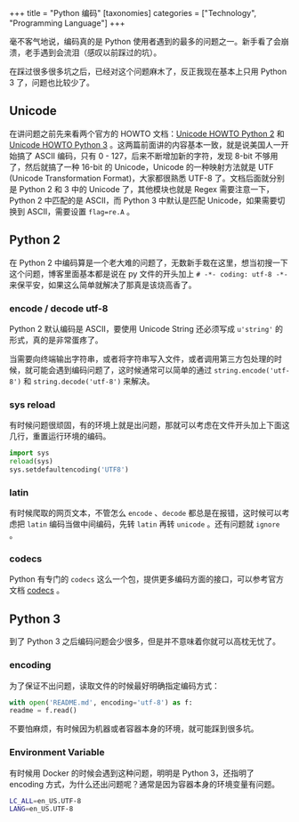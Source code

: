 +++
title = "Python 编码"
[taxonomies]
categories = ["Technology", "Programming Language"]
+++

毫不客气地说，编码真的是 Python 使用者遇到的最多的问题之一。新手看了会崩溃，老手遇到会流泪（感叹以前踩过的坑）。

<!-- more -->

在踩过很多很多坑之后，已经对这个问题麻木了，反正我现在基本上只用 Python 3 了，问题也比较少了。

## Unicode

在讲问题之前先来看两个官方的 HOWTO 文档：[Unicode HOWTO Python 2](https://docs.python.org/2/howto/unicode.html) 和 [Unicode HOWTO Python 3](https://docs.python.org/3/howto/unicode.html) 。这两篇前面讲的内容基本一致，就是说美国人一开始搞了 ASCII 编码，只有 0 - 127，后来不断增加新的字符，发现 8-bit 不够用了，然后就搞了一种 16-bit 的 Unicode，Unicode 的一种映射方法就是 UTF (Unicode Transformation Format)，大家都很熟悉 UTF-8 了。文档后面就分别是 Python 2 和 3 中的 Unicode 了，其他模块也就是 Regex 需要注意一下，Python 2 中匹配的是 ASCII，而 Python 3 中默认是匹配 Unicode，如果需要切换到 ASCII，需要设置 `flag=re.A` 。

## Python 2

在 Python 2 中编码算是一个老大难的问题了，无数新手栽在这里，想当初搜一下这个问题，博客里面基本都是说在 py 文件的开头加上 `# -*- coding: utf-8 -*-` 来保平安，如果这么简单就解决了那真是该烧高香了。

### encode / decode utf-8

Python 2 默认编码是 ASCII，要使用 Unicode String 还必须写成 `u'string'` 的形式，真的是非常蛋疼了。

当需要向终端输出字符串，或者将字符串写入文件，或者调用第三方包处理的时候，就可能会遇到编码问题了，这时候通常可以简单的通过 `string.encode('utf-8')` 和 `string.decode('utf-8')` 来解决。

### sys reload

有时候问题很顽固，有的环境上就是出问题，那就可以考虑在文件开头加上下面这几行，重置运行环境的编码。

```python
import sys
reload(sys)
sys.setdefaultencoding('UTF8')
```

### latin

有时候爬取的网页文本，不管怎么 `encode` 、`decode` 都总是在报错，这时候可以考虑把 `latin` 编码当做中间编码，先转 `latin` 再转 `unicode` 。还有问题就 `ignore` 。

### codecs

Python 有专门的 `codecs` 这么一个包，提供更多编码方面的接口，可以参考官方文档 [codecs](https://docs.python.org/3.6/library/codecs.html) 。

## Python 3

到了 Python 3 之后编码问题会少很多，但是并不意味着你就可以高枕无忧了。

### encoding

为了保证不出问题，读取文件的时候最好明确指定编码方式：

```python
with open('README.md', encoding='utf-8') as f:
readme = f.read()
```

不要怕麻烦，有时候因为机器或者容器本身的环境，就可能踩到很多坑。

### Environment Variable

有时候用 Docker 的时候会遇到这种问题，明明是 Python 3，还指明了 encoding 方式，为什么还出问题呢？通常是因为容器本身的环境变量有问题。

```sh
LC_ALL=en_US.UTF-8
LANG=en_US.UTF-8
```
